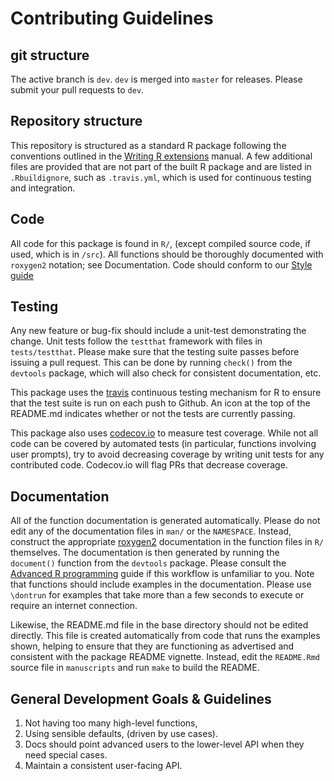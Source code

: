 

Contributing Guidelines
=======================

git structure
-------------

The active branch is `dev`. `dev` is merged into `master` for releases. Please submit your pull requests to `dev`.


Repository structure
--------------------

This repository is structured as a standard R package
following the conventions outlined in the [Writing R
extensions](http://cran.r-project.org/doc/manuals/R-exts.html) manual.
A few additional files are provided that are not part of the built
R package and are listed in `.Rbuildignore`, such as `.travis.yml`,
which is used for continuous testing and integration.


Code
----

All code for this package is found in `R/`, (except compiled source
code, if used, which is in `/src`).  All functions should be thoroughly
documented with `roxygen2` notation; see Documentation. Code should
conform to our [Style guide](https://github.com/ropensci/onboarding/blob/master/packaging_guide.md)

Testing
-------

Any new feature or bug-fix should include a unit-test demonstrating the
change.  Unit tests follow the `testthat` framework with files in
`tests/testthat`.  Please make sure that the testing suite passes
before issuing a pull request.  This can be done by running `check()`
from the `devtools` package, which will also check for consistent
documentation, etc.


This package uses the [travis](https://github.com/craigcitro/r-travis)
continuous testing mechanism for R to ensure that the test suite is run
on each push to Github.  An icon at the top of the README.md indicates
whether or not the tests are currently passing. 

This package also uses
[codecov.io](https://codecov.io/) to
measure test coverage.  While not all code can be covered by automated 
tests (in particular, functions involving user prompts), try to avoid
decreasing coverage by writing unit tests for any contributed code. 
Codecov.io will flag PRs that decrease coverage. 


Documentation
-------------

All of the function documentation is generated automatically.
Please do not edit any of the documentation files in `man/`
or the `NAMESPACE`.  Instead, construct the appropriate
[roxygen2](https://github.com/klutometis/roxygen) documentation in the
function files in `R/` themselves.  The documentation is then generated
by running the `document()` function from the `devtools` package.  Please
consult the [Advanced R programming](http://adv-r.had.co.nz/) guide if
this workflow is unfamiliar to you.  Note that functions should include
examples in the documentation. Please use `\dontrun` for examples that
take more than a few seconds to execute or require an internet connection.

Likewise, the README.md file in the base directory should not be edited
directly.  This file is created automatically from code that runs the
examples shown, helping to ensure that they are functioning as advertised
and consistent with the package README vignette.  Instead, edit the
`README.Rmd` source file in `manuscripts` and run `make` to build
the README.

General Development Goals & Guidelines
---------------------------------------

1. Not having too many high-level functions, 
2. Using sensible defaults, (driven by use cases).
3. Docs should point advanced users to the lower-level API when they need special cases.  
4. Maintain a consistent user-facing API.   
